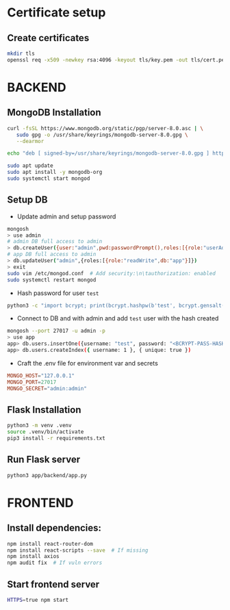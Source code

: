 # Certificate setup
## Create certificates
```bash
mkdir tls
openssl req -x509 -newkey rsa:4096 -keyout tls/key.pem -out tls/cert.pem -days 365 -nodes -subj "/CN=localhost"
```

# BACKEND
## MongoDB Installation
```bash
curl -fsSL https://www.mongodb.org/static/pgp/server-8.0.asc | \
   sudo gpg -o /usr/share/keyrings/mongodb-server-8.0.gpg \
   --dearmor

echo "deb [ signed-by=/usr/share/keyrings/mongodb-server-8.0.gpg ] http://repo.mongodb.org/apt/debian bookworm/mongodb-org/8.0 main" | sudo tee /etc/apt/sources.list.d/mongodb-org-8.0.list

sudo apt update
sudo apt install -y mongodb-org
sudo systemctl start mongod
```

## Setup DB
- Update admin and setup password
```bash
mongosh
> use admin
# admin DB full access to admin
> db.createUser({user:"admin",pwd:passwordPrompt(),roles:[{role:"userAdminAnyDatabase",db:"admin"}]})
# app DB full access to admin
> db.updateUser("admin",{roles:[{role:"readWrite",db:"app"}]})
> exit
sudo vim /etc/mongod.conf  # Add security:\n\tauthorization: enabled
sudo systemctl restart mongod
```

- Hash password for user `test`
```bash
python3 -c "import bcrypt; print(bcrypt.hashpw(b'test', bcrypt.gensalt()).decode())"
```

- Connect to DB and with admin and add `test` user with the hash created
```bash
mongosh --port 27017 -u admin -p
> use app
app> db.users.insertOne({username: "test", password: "<BCRYPT-PASS-HASH>", role: "user", createdAt: new Date()})
app> db.users.createIndex({ username: 1 }, { unique: true })
```

- Craft the .env file for environment var and secrets
```toml
MONGO_HOST="127.0.0.1"
MONGO_PORT=27017
MONGO_SECRET="admin:admin"
```


## Flask Installation
```bash
python3 -m venv .venv
source .venv/bin/activate
pip3 install -r requirements.txt
```

## Run Flask server
```bash
python3 app/backend/app.py
```

# FRONTEND
## Install dependencies:
```bash
npm install react-router-dom
npm install react-scripts --save  # If missing
npm install axios
npm audit fix  # If vuln errors
```

## Start frontend server
```bash
HTTPS=true npm start
```

